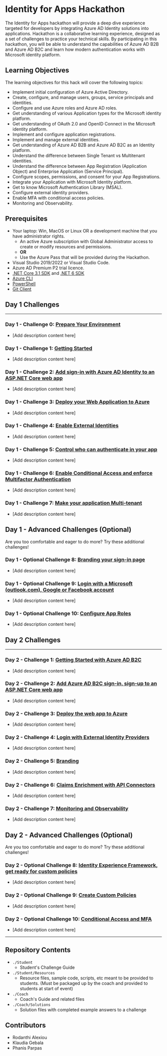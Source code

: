 # Identity for Apps Hackathon

The Identity for Apps hackathon will provide a deep dive experience targeted for developers by integrating Azure AD Identity solutions into applications. Hackathon is a collaborative learning experience, designed as a set of challenges to practice your technical skills.  By participating in this hackathon, you will be able to understand the capabilities of Azure AD B2B and Azure AD B2C and learn how modern authentication works with Microsoft identity platform.

## Learning Objectives

The learning objectives for this hack will cover the following topics:

- Implement initial configuration of Azure Active Directory.
- Create, configure, and manage users, groups, service principals and identities.
- Configure and use Azure roles and Azure AD roles.
- Get understanding of various Application types for the Microsoft identity platform.
- Get understanding of OAuth 2.0 and OpenID Connect in the Microsoft identity platform.
- Implement and configure application registrations.
- Implement and manage external identities.
- Get understanding of Azure AD B2B and Azure AD B2C as an Identity platform.
- Understand the difference between Single Tenant vs Multitenant identities.
- Understand the difference between App Registration (Application Object) and Enterprise Application (Service Principal).
- Configure scopes, permissions, and consent for your App Registrations.
- Integrate your Application with Microsoft Identity platform.
- Get to know Microsoft Authentication Library (MSAL).
- Configure external identity providers.
- Enable MFA with conditional access policies.
- Monitoring and Observability.

## Prerequisites

- Your laptop: Win, MacOS or Linux OR a development machine that you have administrator rights.
  - An active Azure subscription with Global Administrator access to create or modify resources and permissions.
  - **OR**
  - Use the Azure Pass that will be provided during the Hackathon.
- Visual Studio 2019/2022 or Visual Studio Code.
- Azure AD Premium P2 trial licence.
- [.NET Core 3.1 SDK](https://dotnet.microsoft.com/en-us/download/dotnet/3.1) and [.NET 6 SDK](https://dotnet.microsoft.com/en-us/download/dotnet/6.0)
- [Azure CLI](https://docs.microsoft.com/en-us/cli/azure/install-azure-cli)
- [PowerShell](https://docs.microsoft.com/en-us/powershell/scripting/install/installing-powershell?view=powershell-7.2)
- [Git Client](https://git-scm.com/download)

## Day 1 Challenges

---

### Day 1 - Challenge 0: **[Prepare Your Environment](Student/Challenge_D1_00.md)**

- [Add description content here]

### Day 1 - Challenge 1: **[Getting Started](Student/Challenge_D1_01.md)**

- [Add description content here]

### Day 1 - Challenge 2: **[Add sign-in with Azure AD Identity to an ASP.NET Core web app](Student/Challenge_D1_02.md)**

- [Add description content here]

### Day 1 - Challenge 3: **[Deploy your Web Application to Azure](Student/Challenge_D1_03.md)**

- [Add description content here]

### Day 1 - Challenge 4: **[Enable External Identities](Student/Challenge_D1_04.md)**

- [Add description content here]

### Day 1 - Challenge 5: **[Control who can authenticate in your app](Student/Challenge_D1_05.md)**

- [Add description content here]

### Day 1 - Challenge 6: **[Enable Conditional Access and enforce Multifactor Authentication](Student/Challenge_D1_06.md)**

- [Add description content here]

### Day 1 - Challenge 7: **[Make your application Multi-tenant](Student/Challenge_D1_07.md)**

- [Add description content here]

## Day 1 - Advanced Challenges (Optional)

Are you too comfortable and eager to do more? Try these additional challenges!

### Day 1 - Optional Challenge 8: **[Branding your sign-in page](Student/Challenge_D1_08.md)**

- [Add description content here]

### Day 1 - Optional Challenge 9: **[Login with a Microsoft (outlook.com), Google or Facebook account](Student/Challenge_D1_09.md)**

- [Add description content here]

### Day 1 - Optional Challenge 10: **[Configure App Roles](Student/Challenge_D1_10.md)**

- [Add description content here]

## Day 2 Challenges

---

### Day 2 - Challenge 1: **[Getting Started with Azure AD B2C](Student/Challenge_D2_01.md)**

- [Add description content here]

### Day 2 - Challenge 2: **[Add Azure AD B2C sign-in, sign-up to an ASP.NET Core web app](Student/Challenge_D2_02.md)**

- [Add description content here]

### Day 2 - Challenge 3: **[Deploy the web app to Azure](Student/Challenge_D2_03.md)**

- [Add description content here]

### Day 2 - Challenge 4: **[Login with External Identity Providers](Student/Challenge_D2_04.md)**

- [Add description content here]

### Day 2 - Challenge 5: **[Branding](Student/Challenge_D2_05.md)**

- [Add description content here]

### Day 2 - Challenge 6: **[Claims Enrichment with API Connectors](Student/Challenge_D2_06.md)**

- [Add description content here]

### Day 2 - Challenge 7: **[Monitoring and Observability](Student/Challenge_D2_07.md)**

- [Add description content here]

## Day 2 - Advanced Challenges (Optional)

Are you too comfortable and eager to do more? Try these additional challenges!

### Day 2 - Optional Challenge 8: **[Identity Experience Framework, get ready for custom policies](Student/Challenge_D2_08.md)**

- [Add description content here]

### Day 2 - Optional Challenge 9: **[Create Custom Policies](Student/Challenge_D2_09.md)**

- [Add description content here]

### Day 2 - Optional Challenge 10: **[Conditional Access and MFA](Student/Challenge_D2_10.md)**

- [Add description content here]

---

## Repository Contents

- `./Student`
  - Student's Challenge Guide
- `./Student/Resources`
  - Resource files, sample code, scripts, etc meant to be provided to students. (Must be packaged up by the coach and provided to students at start of event)
- `./Coach`
  - Coach's Guide and related files
- `./Coach/Solutions`
  - Solution files with completed example answers to a challenge

## Contributors

- Rodanthi Alexiou
- Klaudia Gebala
- Phanis Parpas
